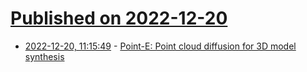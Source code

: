# [Published on 2022-12-20](index.md)

* [2022-12-20, 11:15:49](https://news.ycombinator.com/item?id=34064345) - [Point-E: Point cloud diffusion for 3D model synthesis](https://github.com/openai/point-e)
